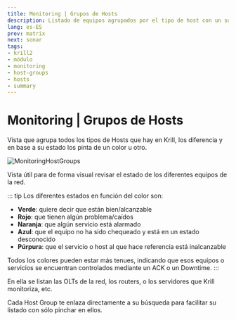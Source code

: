 ```yaml
---
title: Monitoring | Grupos de Hosts
description: Listado de equipos agrupados por el tipo de host con un sumario de estados de cada uno.
lang: es-ES
prev: matrix
next: sonar
tags:
- krill2
- módulo
- monitoring
- host-groups
- hosts
- summary
---
```

# Monitoring | Grupos de Hosts

Vista que agrupa todos los tipos de Hosts que hay en Krill, los diferencia y en base a su estado los pinta de un color u otro.

![MonitoringHostGroups](/img/krill2/monitoring/0301.png)

Vista útil para de forma visual revisar el estado de los diferentes equipos de la red.

::: tip
Los diferentes estados en función del color son:
- **Verde**: quiere decir que están bien/alcanzable
- **Rojo**: que tienen algún problema/caídos
- **Naranja**: que algún servicio está alarmado
- **Azul**: que el equipo no ha sido chequeado y está en un estado desconocido
- **Púrpura**: que el servicio o host al que hace referencia está inalcanzable

Todos los colores pueden estar más tenues, indicando que esos equipos o servicios se encuentran controlados mediante un ACK o un Downtime.
:::

En ella se listan las OLTs de la red, los routers, o los servidores que Krill monitoriza, etc.

Cada Host Group te enlaza directamente a su búsqueda para facilitar su listado con sólo pinchar en ellos.
